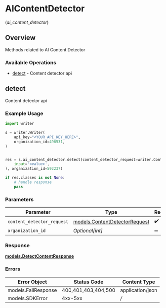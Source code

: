 # AIContentDetector
(*ai_content_detector*)

## Overview

Methods related to AI Content Detector

### Available Operations

* [detect](#detect) - Content detector api

## detect

Content detector api

### Example Usage

```python
import writer

s = writer.Writer(
    api_key="<YOUR_API_KEY_HERE>",
    organization_id=496531,
)


res = s.ai_content_detector.detect(content_detector_request=writer.ContentDetectorRequest(
    input='<value>',
), organization_id=592237)

if res.classes is not None:
    # handle response
    pass

```

### Parameters

| Parameter                                                               | Type                                                                    | Required                                                                | Description                                                             |
| ----------------------------------------------------------------------- | ----------------------------------------------------------------------- | ----------------------------------------------------------------------- | ----------------------------------------------------------------------- |
| `content_detector_request`                                              | [models.ContentDetectorRequest](../../models/contentdetectorrequest.md) | :heavy_check_mark:                                                      | N/A                                                                     |
| `organization_id`                                                       | *Optional[int]*                                                         | :heavy_minus_sign:                                                      | N/A                                                                     |


### Response

**[models.DetectContentResponse](../../models/detectcontentresponse.md)**
### Errors

| Error Object        | Status Code         | Content Type        |
| ------------------- | ------------------- | ------------------- |
| models.FailResponse | 400,401,403,404,500 | application/json    |
| models.SDKError     | 4xx-5xx             | */*                 |
